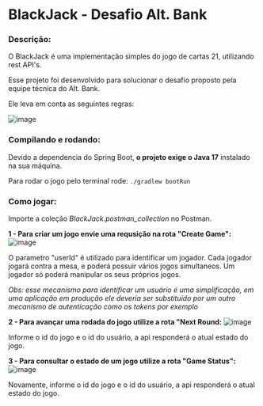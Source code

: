 # BlackJack - Desafio Alt. Bank
### Descrição:
O BlackJack é uma implementação simples do jogo de cartas 21, utilizando rest API's.

Esse projeto foi desenvolvido para solucionar o desafio proposto pela equipe técnica do Alt. Bank. 

Ele leva em conta as seguintes regras:

![image](https://github.com/mmattei45/BlackJack/assets/36969485/f61bfa78-f448-48b8-ad44-09a219b52aea)



### Compilando e rodando:
Devido a dependencia do Spring Boot, **o projeto exige o Java 17** instalado na sua máquina.

Para rodar o jogo pelo terminal rode:
```./gradlew bootRun```


### Como jogar:

Importe a coleção *BlackJack.postman_collection* no Postman.

**1 - Para criar um jogo envie uma requsição na rota "Create Game":**
![image](https://github.com/mmattei45/BlackJack/assets/36969485/f3d75b93-88d0-45c5-9d94-7ec1557d8dbc)

O parametro "userId" é utilizado para identificar um jogador.
Cada jogador jogará contra a mesa, e poderá possuir vários jogos simultaneos.
Um jogador só poderá manipular os seus próprios jogos.

*Obs: esse mecanismo para identificar um usuário é uma simplificação, em uma aplicação em produção ele deveria ser substituido por um outro mecanismo de autenticação como os tokens por exemplo*


**2 - Para avançar uma rodada do jogo utilize a rota "Next Round:**
![image](https://github.com/mmattei45/BlackJack/assets/36969485/bbadca3f-01ed-429b-abb9-eecd1c9d84fc)

Informe o id do jogo e o id do usuário, a api responderá o atual estado do jogo.

**3 - Para consultar o estado de um jogo utilize a rota "Game Status":**
![image](https://github.com/mmattei45/BlackJack/assets/36969485/f34872f8-aa38-484b-8b69-e9c8d7436de4)

Novamente, informe o id do jogo e o id do usuário, a api responderá o atual estado do jogo.
